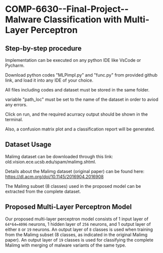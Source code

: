 # COMP-6630--Final-Project--Malware Classification with Multi-Layer Perceptron

## Step-by-step procedure
Implementation can be executed on any python IDE like VsCode or Pycharm.

Download python codes "MLPimpl.py" and "func.py" from provided github link, and load it into any IDE of your choice.

All files including codes and dataset must be stored in the same folder.

variable "path_loc" must be set to the name of the dataset in order to aviod any errors.

Click on run, and the required acurracy output should be shown in the terminal.

Also, a confusion matrix plot and a classification report will be generated.


## Dataset Usage

Malimg dataset can be downloaded through this link: old.vision.ece.ucsb.edu/spam/malimg.shtml.

Details about the Malimg dataset (original paper) can be found here: https://dl.acm.org/doi/10.1145/2016904.2016908

The Malimg subset (8 classes) used in the proposed model can be extracted from the complete dataset.

## Proposed Multi-Layer Perceptron Model

Our proposed multi-layer perceptron model consists of 1 input layer of ```64*64=4096``` neurons, 1 hidden layer of ```256``` neurons, and 1 output layer of either ```8``` or ```19``` neurons. An output layer of ```8``` classes is used when training from the Malimg subset (8 classes, as indicated in the original Malimg paper). An output layer of ```19``` classes is used for classifying the complete Malimg with merging of malware variants of the same type.
